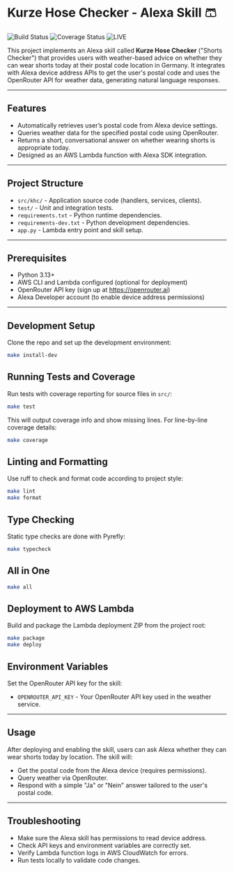 # Kurze Hose Checker - Alexa Skill 🩳

![Build Status](https://github.com/jakobheine/kurze-hose-checker/actions/workflows/cicd.yml/badge.svg)
![Coverage Status](https://codecov.io/gh/jakobheine/kurze-hose-checker/branch/main/graph/badge.svg?token=b481c683-4dd9-48c5-95c3-13289da7be67)
![LIVE](https://img.shields.io/badge/status-live-brightgreen)

This project implements an Alexa skill called **Kurze Hose Checker** ("Shorts Checker") that provides users with weather-based advice on whether they can wear shorts today at their postal code location in Germany. It integrates with Alexa device address APIs to get the user's postal code and uses the OpenRouter API for weather data, generating natural language responses.

---

## Features

- Automatically retrieves user’s postal code from Alexa device settings.
- Queries weather data for the specified postal code using OpenRouter.
- Returns a short, conversational answer on whether wearing shorts is appropriate today.
- Designed as an AWS Lambda function with Alexa SDK integration.

---

## Project Structure

- `src/khc/` - Application source code (handlers, services, clients).
- `test/` - Unit and integration tests.
- `requirements.txt` - Python runtime dependencies.
- `requirements-dev.txt` - Python development dependencies.
- `app.py` - Lambda entry point and skill setup.

---

## Prerequisites

- Python 3.13+
- AWS CLI and Lambda configured (optional for deployment)
- OpenRouter API key (sign up at https://openrouter.ai)
- Alexa Developer account (to enable device address permissions)

---

## Development Setup

Clone the repo and set up the development environment:

```bash
make install-dev
```

## Running Tests and Coverage

Run tests with coverage reporting for source files in `src/`:

```bash
make test
```

This will output coverage info and show missing lines.
For line-by-line coverage details:

```zsh
make coverage
```

## Linting and Formatting

Use ruff to check and format code according to project style:
```zsh
make lint
make format
```

## Type Checking

Static type checks are done with Pyrefly:

```zsh
make typecheck
```

## All in One
```zsh
make all
```

## Deployment to AWS Lambda

Build and package the Lambda deployment ZIP from the project root:

```zsh
make package
make deploy
```

## Environment Variables

Set the OpenRouter API key for the skill:

- `OPENROUTER_API_KEY` - Your OpenRouter API key used in the weather service.

---

## Usage

After deploying and enabling the skill, users can ask Alexa whether they can wear shorts today by location. The skill will:

- Get the postal code from the Alexa device (requires permissions).
- Query weather via OpenRouter.
- Respond with a simple "Ja" or "Nein" answer tailored to the user's postal code.

---

## Troubleshooting

- Make sure the Alexa skill has permissions to read device address.
- Check API keys and environment variables are correctly set.
- Verify Lambda function logs in AWS CloudWatch for errors.
- Run tests locally to validate code changes.
